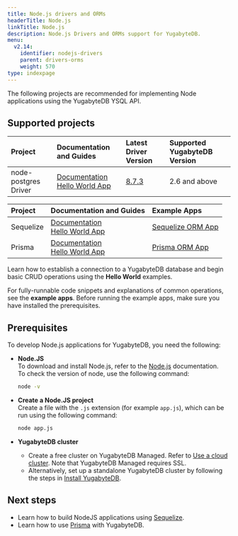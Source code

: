 ```yaml
---
title: Node.js drivers and ORMs
headerTitle: Node.js
linkTitle: Node.js
description: Node.js Drivers and ORMs support for YugabyteDB.
menu:
  v2.14:
    identifier: nodejs-drivers
    parent: drivers-orms
    weight: 570
type: indexpage
---
```


The following projects are recommended for implementing Node applications using the YugabyteDB YSQL API.

## Supported projects

| Project | Documentation and Guides | Latest Driver Version | Supported YugabyteDB Version |
| :------ | :----------------------- | :----------------------- | :--------------------|
| node-postgres Driver| [Documentation](postgres-node-driver/) <br /> [Hello World App](/preview/tutorials/quick-start/build-apps/nodejs/ysql-pg/) | [8.7.3](https://www.npmjs.com/package/pg) | 2.6 and above |

| Project | Documentation and Guides | Example Apps |
| :------ | :----------------------- | :----------- |
| Sequelize | [Documentation](sequelize) <br /> [Hello World App](/preview/tutorials/quick-start/build-apps/nodejs/ysql-sequelize/) | [Sequelize ORM App](https://github.com/YugabyteDB-Samples/orm-examples/tree/master/node/sequelize/) |
| Prisma | [Documentation](prisma) <br /> [Hello World App](/preview/tutorials/quick-start/build-apps/nodejs/ysql-prisma/) <br /> | [Prisma ORM App](https://github.com/yugabyte/orm-examples/tree/master/node/prisma)

Learn how to establish a connection to a YugabyteDB database and begin basic CRUD operations using the **Hello World** examples.

For fully-runnable code snippets and explanations of common operations, see the  **example apps**. Before running the example apps, make sure you have installed the prerequisites.

## Prerequisites

To develop Node.js applications for YugabyteDB, you need the following:

- **Node.JS**\
  To download and install Node.js, refer to the [Node.js](https://nodejs.org/en/download/) documentation.\
  To check the version of node, use the following command:

  ```sh
  node -v
  ```

- **Create a Node.JS project**\
  Create a file with the `.js` extension (for example `app.js`), which can be run using the following command:

  ```sh
  node app.js
  ```

- **YugabyteDB cluster**
  - Create a free cluster on YugabyteDB Managed. Refer to [Use a cloud cluster](/preview/tutorials/quick-start-yugabytedb-managed/). Note that YugabyteDB Managed requires SSL.
  - Alternatively, set up a standalone YugabyteDB cluster by following the steps in [Install YugabyteDB](/preview/tutorials/quick-start/).

## Next steps

- Learn how to build NodeJS applications using [Sequelize](sequelize/).
- Learn how to use [Prisma](prisma/) with YugabyteDB.
